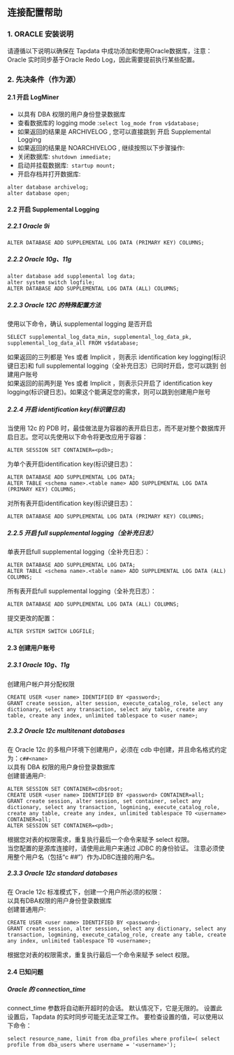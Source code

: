 ## **连接配置帮助**
### **1. ORACLE 安装说明**
请遵循以下说明以确保在 Tapdata 中成功添加和使用Oracle数据库，注意：Oracle 实时同步基于Oracle Redo Log，因此需要提前执行某些配置。
### **2. 先决条件（作为源）**
#### **2.1 开启 LogMiner**
- 以具有 DBA 权限的用户身份登录数据库
- 查看数据库的 logging mode :`select log_mode from v$database;`
- 如果返回的结果是 ARCHIVELOG , 您可以直接跳到 开启 Supplemental Logging
- 如果返回的结果是 NOARCHIVELOG , 继续按照以下步骤操作:
- 关闭数据库: `shutdown immediate;`
- 启动并挂载数据库:` startup mount;`
- 开启存档并打开数据库:<br>
```
alter database archivelog;
alter database open;
```

#### **2.2 开启 Supplemental Logging**
##### **2.2.1 Oracle 9i**<br>
```
ALTER DATABASE ADD SUPPLEMENTAL LOG DATA (PRIMARY KEY) COLUMNS;
```
##### **2.2.2 Oracle 10g、11g**<br>
```
alter database add supplemental log data;
alter system switch logfile;
ALTER DATABASE ADD SUPPLEMENTAL LOG DATA (ALL) COLUMNS;
```
##### **2.2.3 Oracle 12C 的特殊配置方法**<br>
使用以下命令，确认 supplemental logging 是否开启<br>
```
SELECT supplemental_log_data_min, supplemental_log_data_pk, supplemental_log_data_all FROM v$database;
```
如果返回的三列都是 Yes 或者 Implicit ，则表示 identification key logging(标识键日志)和 full supplemental logging（全补充日志）已同时开启，您可以跳到 创建用户账号<br>
如果返回的前两列是 Yes 或者 Implicit ，则表示只开启了 identification key logging(标识键日志)。如果这个能满足您的需求，则可以跳到创建用户账号<br>
##### **2.2.4 开启 identification key(标识键日志)**<br>
当使用 12c 的 PDB 时，最佳做法是为容器的表开启日志，而不是对整个数据库开启日志。您可以先使用以下命令将更改应用于容器：<br>
```
ALTER SESSION SET CONTAINER=<pdb>;
```
为单个表开启identification key(标识键日志)：
```
ALTER DATABASE ADD SUPPLEMENTAL LOG DATA;
ALTER TABLE <schema name>.<table name> ADD SUPPLEMENTAL LOG DATA (PRIMARY KEY) COLUMNS;
```
对所有表开启identification key(标识键日志)：
```
ALTER DATABASE ADD SUPPLEMENTAL LOG DATA (PRIMARY KEY) COLUMNS;
```
##### **2.2.5 开启 full supplemental logging（全补充日志）** <br>
单表开启full supplemental logging（全补充日志）：
```
ALTER DATABASE ADD SUPPLEMENTAL LOG DATA;
ALTER TABLE <schema name>.<table name> ADD SUPPLEMENTAL LOG DATA (ALL) COLUMNS;
```
所有表开启full supplemental logging（全补充日志）：
```
ALTER DATABASE ADD SUPPLEMENTAL LOG DATA (ALL) COLUMNS;
```
提交更改的配置：
```
ALTER SYSTEM SWITCH LOGFILE;
```

#### **2.3 创建用户账号**
##### **2.3.1 Oracle 10g、11g**<br>
创建用户帐户并分配权限<br>
```
CREATE USER <user name> IDENTIFIED BY <password>;
GRANT create session, alter session, execute_catalog_role, select any dictionary, select any transaction, select any table, create any table, create any index, unlimited tablespace to <user name>;
```
##### **2.3.2 Oracle 12c multitenant databases**<br>
在 Oracle 12c 的多租户环境下创建用户，必须在 cdb 中创建，并且命名格式约定为：`c##<name>`<br>
以具有 DBA 权限的用户身份登录数据库<br>
创建普通用户:<br>
```
ALTER SESSION SET CONTAINER=cdb$root;
CREATE USER <user name> IDENTIFIED BY <password> CONTAINER=all;
GRANT create session, alter session, set container, select any dictionary, select any transaction, logmining, execute_catalog_role, create any table, create any index, unlimited tablespace TO <username> CONTAINER=all;
ALTER SESSION SET CONTAINER=<pdb>;
```
根据您对表的权限需求，重复执行最后一个命令来赋予 select 权限。<br>
当您配置的是源库连接时，请使用此用户来通过 JDBC 的身份验证。 注意必须使用整个用户名（包括“c ##”）作为JDBC连接的用户名。<br>
##### **2.3.3 Oracle 12c standard databases**<br>
在 Oracle 12c 标准模式下，创建一个用户所必须的权限：<br>
以具有DBA权限的用户身份登录数据库<br>
创建普通用户:<br>
```
CREATE USER <user name> IDENTIFIED BY <password>;
GRANT create session, alter session, select any dictionary, select any transaction, logmining, execute_catalog_role, create any table, create any index, unlimited tablespace TO <username>;
```
根据您对表的权限需求，重复执行最后一个命令来赋予 select 权限。<br>
#### **2.4 已知问题**
##### **Oracle 的 connection_time**
connect_time  参数将自动断开超时的会话。 默认情况下，它是无限的。
设置此设置后，Tapdata 的实时同步可能无法正常工作。 要检查设置的值，可以使用以下命令：
```
select resource_name, limit from dba_profiles where profile=( select profile from dba_users where username = '<username>');
```
